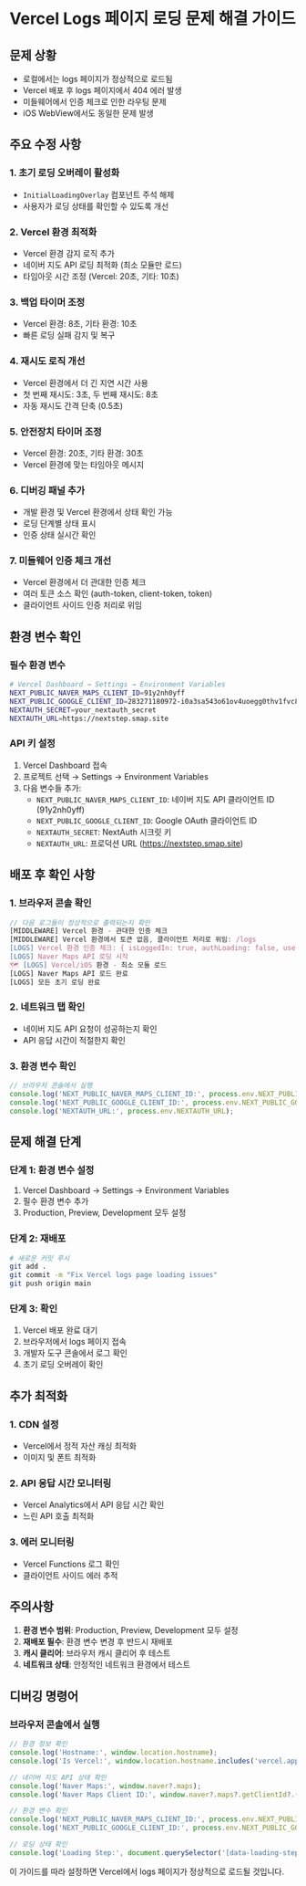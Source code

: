 # Vercel Logs 페이지 로딩 문제 해결 가이드

## 문제 상황
- 로컬에서는 logs 페이지가 정상적으로 로드됨
- Vercel 배포 후 logs 페이지에서 404 에러 발생
- 미들웨어에서 인증 체크로 인한 라우팅 문제
- iOS WebView에서도 동일한 문제 발생

## 주요 수정 사항

### 1. 초기 로딩 오버레이 활성화
- `InitialLoadingOverlay` 컴포넌트 주석 해제
- 사용자가 로딩 상태를 확인할 수 있도록 개선

### 2. Vercel 환경 최적화
- Vercel 환경 감지 로직 추가
- 네이버 지도 API 로딩 최적화 (최소 모듈만 로드)
- 타임아웃 시간 조정 (Vercel: 20초, 기타: 10초)

### 3. 백업 타이머 조정
- Vercel 환경: 8초, 기타 환경: 10초
- 빠른 로딩 실패 감지 및 복구

### 4. 재시도 로직 개선
- Vercel 환경에서 더 긴 지연 시간 사용
- 첫 번째 재시도: 3초, 두 번째 재시도: 8초
- 자동 재시도 간격 단축 (0.5초)

### 5. 안전장치 타이머 조정
- Vercel 환경: 20초, 기타 환경: 30초
- Vercel 환경에 맞는 타임아웃 메시지

### 6. 디버깅 패널 추가
- 개발 환경 및 Vercel 환경에서 상태 확인 가능
- 로딩 단계별 상태 표시
- 인증 상태 실시간 확인

### 7. 미들웨어 인증 체크 개선
- Vercel 환경에서 더 관대한 인증 체크
- 여러 토큰 소스 확인 (auth-token, client-token, token)
- 클라이언트 사이드 인증 처리로 위임

## 환경 변수 확인

### 필수 환경 변수
```bash
# Vercel Dashboard → Settings → Environment Variables
NEXT_PUBLIC_NAVER_MAPS_CLIENT_ID=91y2nh0yff
NEXT_PUBLIC_GOOGLE_CLIENT_ID=283271180972-i0a3sa543o61ov4uoegg0thv1fvc8fvm.apps.googleusercontent.com
NEXTAUTH_SECRET=your_nextauth_secret
NEXTAUTH_URL=https://nextstep.smap.site
```

### API 키 설정
1. Vercel Dashboard 접속
2. 프로젝트 선택 → Settings → Environment Variables
3. 다음 변수들 추가:
   - `NEXT_PUBLIC_NAVER_MAPS_CLIENT_ID`: 네이버 지도 API 클라이언트 ID (91y2nh0yff)
   - `NEXT_PUBLIC_GOOGLE_CLIENT_ID`: Google OAuth 클라이언트 ID
   - `NEXTAUTH_SECRET`: NextAuth 시크릿 키
   - `NEXTAUTH_URL`: 프로덕션 URL (https://nextstep.smap.site)

## 배포 후 확인 사항

### 1. 브라우저 콘솔 확인
```javascript
// 다음 로그들이 정상적으로 출력되는지 확인
[MIDDLEWARE] Vercel 환경 - 관대한 인증 체크
[MIDDLEWARE] Vercel 환경에서 토큰 없음, 클라이언트 처리로 위임: /logs
[LOGS] Vercel 환경 인증 체크: { isLoggedIn: true, authLoading: false, user: {...} }
[LOGS] Naver Maps API 로딩 시작
🗺️ [LOGS] Vercel/iOS 환경 - 최소 모듈 로드
[LOGS] Naver Maps API 로드 완료
[LOGS] 모든 초기 로딩 완료
```

### 2. 네트워크 탭 확인
- 네이버 지도 API 요청이 성공하는지 확인
- API 응답 시간이 적절한지 확인

### 3. 환경 변수 확인
```javascript
// 브라우저 콘솔에서 실행
console.log('NEXT_PUBLIC_NAVER_MAPS_CLIENT_ID:', process.env.NEXT_PUBLIC_NAVER_MAPS_CLIENT_ID);
console.log('NEXT_PUBLIC_GOOGLE_CLIENT_ID:', process.env.NEXT_PUBLIC_GOOGLE_CLIENT_ID);
console.log('NEXTAUTH_URL:', process.env.NEXTAUTH_URL);
```

## 문제 해결 단계

### 단계 1: 환경 변수 설정
1. Vercel Dashboard → Settings → Environment Variables
2. 필수 환경 변수 추가
3. Production, Preview, Development 모두 설정

### 단계 2: 재배포
```bash
# 새로운 커밋 푸시
git add .
git commit -m "Fix Vercel logs page loading issues"
git push origin main
```

### 단계 3: 확인
1. Vercel 배포 완료 대기
2. 브라우저에서 logs 페이지 접속
3. 개발자 도구 콘솔에서 로그 확인
4. 초기 로딩 오버레이 확인

## 추가 최적화

### 1. CDN 설정
- Vercel에서 정적 자산 캐싱 최적화
- 이미지 및 폰트 최적화

### 2. API 응답 시간 모니터링
- Vercel Analytics에서 API 응답 시간 확인
- 느린 API 호출 최적화

### 3. 에러 모니터링
- Vercel Functions 로그 확인
- 클라이언트 사이드 에러 추적

## 주의사항

1. **환경 변수 범위**: Production, Preview, Development 모두 설정
2. **재배포 필수**: 환경 변수 변경 후 반드시 재배포
3. **캐시 클리어**: 브라우저 캐시 클리어 후 테스트
4. **네트워크 상태**: 안정적인 네트워크 환경에서 테스트

## 디버깅 명령어

### 브라우저 콘솔에서 실행
```javascript
// 환경 정보 확인
console.log('Hostname:', window.location.hostname);
console.log('Is Vercel:', window.location.hostname.includes('vercel.app') || window.location.hostname.includes('nextstep.smap.site'));

// 네이버 지도 API 상태 확인
console.log('Naver Maps:', window.naver?.maps);
console.log('Naver Maps Client ID:', window.naver?.maps?.getClientId?.());

// 환경 변수 확인
console.log('NEXT_PUBLIC_NAVER_MAPS_CLIENT_ID:', process.env.NEXT_PUBLIC_NAVER_MAPS_CLIENT_ID);
console.log('NEXT_PUBLIC_GOOGLE_CLIENT_ID:', process.env.NEXT_PUBLIC_GOOGLE_CLIENT_ID);

// 로딩 상태 확인
console.log('Loading Step:', document.querySelector('[data-loading-step]')?.textContent);
```

이 가이드를 따라 설정하면 Vercel에서 logs 페이지가 정상적으로 로드될 것입니다. 